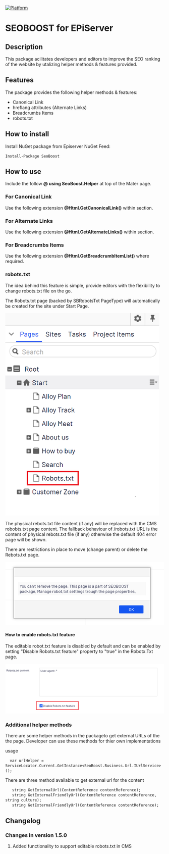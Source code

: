 [![Platform](https://img.shields.io/badge/Episerver-%2011.0.+-orange.svg?style=flat)](http://world.episerver.com/cms/)

# SEOBOOST for EPiServer

## Description
This package acilitates developers and editors to improve the SEO ranking of the website by utalizing helper methods & features provided.

## Features
The package provides the following helper methods & features:
* Canonical Link 
* hreflang attributes (Alternate Links)
* Breadcrumbs Items
* robots.txt

## How to install
Install NuGet package from Episerver NuGet Feed:

	Install-Package SeoBoost

## How to use

Include the follow **@ using SeoBoost.Helper** at top of the Mater page.
     
### For Canonical Link
Use the following extension **@Html.GetCanonicalLink()** within **<head></head>** section.
     
### For Alternate Links
Use the following extension **@Html.GetAlternateLinks()** within **<head></head>** section.

### For Breadcrumbs Items
Use the following extension **@Html.GetBreadcrumbItemList()** where required.

### robots.txt

The idea behind this feature is simple, provide editors with the flexibility to change robots.txt file on the go. 

The Robots.txt page (backed by SBRobotsTxt PageType) will automatically be created for the site under Start Page. 

![robots.txt PageType](assets/docsimages/image001.png)

The physical rebots.txt file content (if any) will be replaced with the CMS robobts.txt page content. The fallback behaviour of /robots.txt URL is the content of physical rebots.txt file (if any) otherwise the default 404 error page will be shown.

There are restrictions in place to move (change parent) or delete the Rebots.txt page. 

![robots.txt restrictions](assets/docsimages/image003.png)

#### How to enable robots.txt feature
The editable robot.txt feature is disabled by default and can be enabled by setting "Disable Robots.txt feature" property to "true" in the Robotx.Txt page. 

![Robots.txt Page properties](assets/docsimages/image002.png)

### Additional helper methods

There are some helper methods in the packageto get external URLs of the the page. Developer can use these methods for thier own implementations 

usage 

      var urlHelper = ServiceLocator.Current.GetInstance<SeoBoost.Business.Url.IUrlService>();


There are three method available to get external url for the content 

       string GetExternalUrl(ContentReference contentReference);
       string GetExternalFriendlyUrl(ContentReference contentReference, string culture);
       string GetExternalFriendlyUrl(ContentReference contentReference);

## Changelog
### Changes in version 1.5.0
1. Added functionality to support editable robots.txt in CMS 
